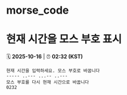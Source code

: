 # morse_code
# 현재 시간을 모스 부호 표시
<!-- MORSE_TIME_START -->
🗓️ **2025-10-16** | ⏰ **02:32 (KST)**

```
현재 시간을 입력하세요. 모스 부호로 바꿉니다
----- ..--- ...-- ..---
모스 부호를 다시 현재 시간으로 바꿉니다
0232
```
<!-- MORSE_TIME_END -->
